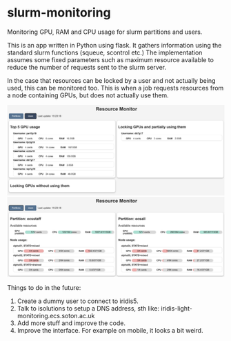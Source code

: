 # slurm-monitoring
Monitoring GPU, RAM and CPU usage for slurm partitions and users.

This is an app written in Python using flask. It gathers information using the standard slurm functions (squeue, scontrol etc.)
The implementation assumes some fixed parameters such as maximum resource available to reduce  the number of requests sent to the slurm server.

In the case that resources can be locked by a user and not actually being used, this can be monitored too. This is when a job requests resources from a node containing GPUs, but does not actually use them.

![alt text](https://github.com/ecs-vlc/iridis-light-monitoring/blob/main/media/front-end-example-0.png)
![alt text](https://github.com/ecs-vlc/iridis-light-monitoring/blob/main/media/front-end-example-1.png)

Things to do in the future:
  1. Create a dummy user to connect to iridis5.
  2. Talk to isolutions to setup a DNS address, sth like: iridis-light-monitoring.ecs.soton.ac.uk
  3. Add more stuff and improve the code.
  4. Improve the interface. For example on mobile, it looks a bit weird.

